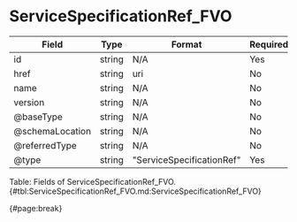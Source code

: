 <!--
    ATTENTION: This file was generated via gradle!
               Do NOT manually edit this file! Any such changes will be overwritten!
-->

# ServiceSpecificationRef_FVO

| Field | Type | Format | Required |
| ------- | ------- | ------- | --- |
| id | string | N/A | Yes |
| href | string | uri | No |
| name | string | N/A | No |
| version | string | N/A | No |
| @baseType | string | N/A | No |
| @schemaLocation | string | N/A | No |
| @referredType | string | N/A | No |
| @type | string | "ServiceSpecificationRef" | Yes |

Table: Fields of ServiceSpecificationRef_FVO. {#tbl:ServiceSpecificationRef_FVO.md:ServiceSpecificationRef_FVO}

{#page:break}
